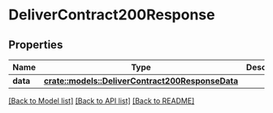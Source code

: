 # DeliverContract200Response

## Properties

Name | Type | Description | Notes
------------ | ------------- | ------------- | -------------
**data** | [**crate::models::DeliverContract200ResponseData**](deliver_contract_200_response_data.md) |  | 

[[Back to Model list]](../README.md#documentation-for-models) [[Back to API list]](../README.md#documentation-for-api-endpoints) [[Back to README]](../README.md)


